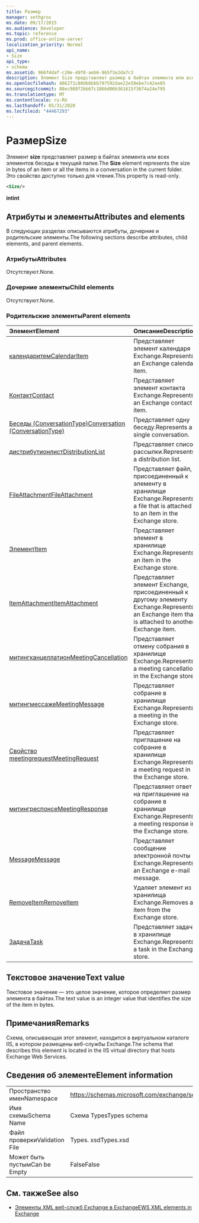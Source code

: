 ```yaml
---
title: Размер
manager: sethgros
ms.date: 09/17/2015
ms.audience: Developer
ms.topic: reference
ms.prod: office-online-server
localization_priority: Normal
api_name:
- Size
api_type:
- schema
ms.assetid: 966f4daf-c20e-49f8-aeb6-965f3e2da7c3
description: Элемент Size представляет размер в байтах элемента или всех элементов беседы в текущей папке. Это свойство доступно только для чтения.
ms.openlocfilehash: 406271c80db6bbb797592dae22e50ebe7c42ee85
ms.sourcegitcommit: 88ec988f2bb67c1866d06b361615f3674a24e795
ms.translationtype: MT
ms.contentlocale: ru-RU
ms.lasthandoff: 05/31/2020
ms.locfileid: "44467293"
---
```

# <a name="size"></a><span data-ttu-id="a6060-104">Размер</span><span class="sxs-lookup"><span data-stu-id="a6060-104">Size</span></span>

<span data-ttu-id="a6060-105">Элемент **size** представляет размер в байтах элемента или всех элементов беседы в текущей папке.</span><span class="sxs-lookup"><span data-stu-id="a6060-105">The **Size** element represents the size in bytes of an item or all the items in a conversation in the current folder.</span></span> <span data-ttu-id="a6060-106">Это свойство доступно только для чтения.</span><span class="sxs-lookup"><span data-stu-id="a6060-106">This property is read-only.</span></span> 
  
```XML
<Size/>
```

 <span data-ttu-id="a6060-107">**int**</span><span class="sxs-lookup"><span data-stu-id="a6060-107">**int**</span></span>
## <a name="attributes-and-elements"></a><span data-ttu-id="a6060-108">Атрибуты и элементы</span><span class="sxs-lookup"><span data-stu-id="a6060-108">Attributes and elements</span></span>

<span data-ttu-id="a6060-109">В следующих разделах описываются атрибуты, дочерние и родительские элементы.</span><span class="sxs-lookup"><span data-stu-id="a6060-109">The following sections describe attributes, child elements, and parent elements.</span></span>
  
### <a name="attributes"></a><span data-ttu-id="a6060-110">Атрибуты</span><span class="sxs-lookup"><span data-stu-id="a6060-110">Attributes</span></span>

<span data-ttu-id="a6060-111">Отсутствуют.</span><span class="sxs-lookup"><span data-stu-id="a6060-111">None.</span></span>
  
### <a name="child-elements"></a><span data-ttu-id="a6060-112">Дочерние элементы</span><span class="sxs-lookup"><span data-stu-id="a6060-112">Child elements</span></span>

<span data-ttu-id="a6060-113">Отсутствуют.</span><span class="sxs-lookup"><span data-stu-id="a6060-113">None.</span></span>
  
### <a name="parent-elements"></a><span data-ttu-id="a6060-114">Родительские элементы</span><span class="sxs-lookup"><span data-stu-id="a6060-114">Parent elements</span></span>

|<span data-ttu-id="a6060-115">**Элемент**</span><span class="sxs-lookup"><span data-stu-id="a6060-115">**Element**</span></span>|<span data-ttu-id="a6060-116">**Описание**</span><span class="sxs-lookup"><span data-stu-id="a6060-116">**Description**</span></span>|
|:-----|:-----|
|[<span data-ttu-id="a6060-117">календаритем</span><span class="sxs-lookup"><span data-stu-id="a6060-117">CalendarItem</span></span>](calendaritem.md) <br/> |<span data-ttu-id="a6060-118">Представляет элемент календаря Exchange.</span><span class="sxs-lookup"><span data-stu-id="a6060-118">Represents an Exchange calendar item.</span></span>  <br/> |
|[<span data-ttu-id="a6060-119">Контакт</span><span class="sxs-lookup"><span data-stu-id="a6060-119">Contact</span></span>](contact.md) <br/> |<span data-ttu-id="a6060-120">Представляет элемент контакта Exchange.</span><span class="sxs-lookup"><span data-stu-id="a6060-120">Represents an Exchange contact item.</span></span>  <br/> |
|[<span data-ttu-id="a6060-121">Беседы (ConversationType)</span><span class="sxs-lookup"><span data-stu-id="a6060-121">Conversation (ConversationType)</span></span>](conversation-conversationtype.md) <br/> |<span data-ttu-id="a6060-122">Представляет одну беседу.</span><span class="sxs-lookup"><span data-stu-id="a6060-122">Represents a single conversation.</span></span>  <br/> |
|[<span data-ttu-id="a6060-123">дистрибутионлист</span><span class="sxs-lookup"><span data-stu-id="a6060-123">DistributionList</span></span>](distributionlist.md) <br/> |<span data-ttu-id="a6060-124">Представляет список рассылки.</span><span class="sxs-lookup"><span data-stu-id="a6060-124">Represents a distribution list.</span></span>  <br/> |
|[<span data-ttu-id="a6060-125">FileAttachment</span><span class="sxs-lookup"><span data-stu-id="a6060-125">FileAttachment</span></span>](fileattachment.md) <br/> |<span data-ttu-id="a6060-126">Представляет файл, присоединенный к элементу в хранилище Exchange.</span><span class="sxs-lookup"><span data-stu-id="a6060-126">Represents a file that is attached to an item in the Exchange store.</span></span>  <br/> |
|[<span data-ttu-id="a6060-127">Элемент</span><span class="sxs-lookup"><span data-stu-id="a6060-127">Item</span></span>](item.md) <br/> |<span data-ttu-id="a6060-128">Представляет элемент в хранилище Exchange.</span><span class="sxs-lookup"><span data-stu-id="a6060-128">Represents an item in the Exchange store.</span></span>  <br/> |
|[<span data-ttu-id="a6060-129">ItemAttachment</span><span class="sxs-lookup"><span data-stu-id="a6060-129">ItemAttachment</span></span>](itemattachment.md) <br/> |<span data-ttu-id="a6060-130">Представляет элемент Exchange, присоединенный к другому элементу Exchange.</span><span class="sxs-lookup"><span data-stu-id="a6060-130">Represents an Exchange item that is attached to another Exchange item.</span></span>  <br/> |
|[<span data-ttu-id="a6060-131">митингканцеллатион</span><span class="sxs-lookup"><span data-stu-id="a6060-131">MeetingCancellation</span></span>](meetingcancellation.md) <br/> |<span data-ttu-id="a6060-132">Представляет отмену собрания в хранилище Exchange.</span><span class="sxs-lookup"><span data-stu-id="a6060-132">Represents a meeting cancellation in the Exchange store.</span></span>  <br/> |
|[<span data-ttu-id="a6060-133">митингмессаже</span><span class="sxs-lookup"><span data-stu-id="a6060-133">MeetingMessage</span></span>](meetingmessage.md) <br/> |<span data-ttu-id="a6060-134">Представляет собрание в хранилище Exchange.</span><span class="sxs-lookup"><span data-stu-id="a6060-134">Represents a meeting in the Exchange store.</span></span>  <br/> |
|[<span data-ttu-id="a6060-135">Свойство meetingrequest</span><span class="sxs-lookup"><span data-stu-id="a6060-135">MeetingRequest</span></span>](meetingrequest.md) <br/> |<span data-ttu-id="a6060-136">Представляет приглашение на собрание в хранилище Exchange.</span><span class="sxs-lookup"><span data-stu-id="a6060-136">Represents a meeting request in the Exchange store.</span></span>  <br/> |
|[<span data-ttu-id="a6060-137">митингреспонсе</span><span class="sxs-lookup"><span data-stu-id="a6060-137">MeetingResponse</span></span>](meetingresponse.md) <br/> |<span data-ttu-id="a6060-138">Представляет ответ на приглашение на собрание в хранилище Exchange.</span><span class="sxs-lookup"><span data-stu-id="a6060-138">Represents a meeting response in the Exchange store.</span></span>  <br/> |
|[<span data-ttu-id="a6060-139">Message</span><span class="sxs-lookup"><span data-stu-id="a6060-139">Message</span></span>](message-ex15websvcsotherref.md) <br/> |<span data-ttu-id="a6060-140">Представляет сообщение электронной почты Exchange.</span><span class="sxs-lookup"><span data-stu-id="a6060-140">Represents an Exchange e-mail message.</span></span>  <br/> |
|[<span data-ttu-id="a6060-141">RemoveItem</span><span class="sxs-lookup"><span data-stu-id="a6060-141">RemoveItem</span></span>](removeitem.md) <br/> |<span data-ttu-id="a6060-142">Удаляет элемент из хранилища Exchange.</span><span class="sxs-lookup"><span data-stu-id="a6060-142">Removes an item from the Exchange store.</span></span>  <br/> |
|[<span data-ttu-id="a6060-143">Задача</span><span class="sxs-lookup"><span data-stu-id="a6060-143">Task</span></span>](task.md) <br/> |<span data-ttu-id="a6060-144">Представляет задачу в хранилище Exchange.</span><span class="sxs-lookup"><span data-stu-id="a6060-144">Represents a task in the Exchange store.</span></span>  <br/> |
   
## <a name="text-value"></a><span data-ttu-id="a6060-145">Текстовое значение</span><span class="sxs-lookup"><span data-stu-id="a6060-145">Text value</span></span>

<span data-ttu-id="a6060-146">Текстовое значение — это целое значение, которое определяет размер элемента в байтах.</span><span class="sxs-lookup"><span data-stu-id="a6060-146">The text value is an integer value that identifies the size of the item in bytes.</span></span>
  
## <a name="remarks"></a><span data-ttu-id="a6060-147">Примечания</span><span class="sxs-lookup"><span data-stu-id="a6060-147">Remarks</span></span>

<span data-ttu-id="a6060-148">Схема, описывающая этот элемент, находится в виртуальном каталоге IIS, в котором размещены веб-службы Exchange.</span><span class="sxs-lookup"><span data-stu-id="a6060-148">The schema that describes this element is located in the IIS virtual directory that hosts Exchange Web Services.</span></span>
  
## <a name="element-information"></a><span data-ttu-id="a6060-149">Сведения об элементе</span><span class="sxs-lookup"><span data-stu-id="a6060-149">Element information</span></span>

|||
|:-----|:-----|
|<span data-ttu-id="a6060-150">Пространство имен</span><span class="sxs-lookup"><span data-stu-id="a6060-150">Namespace</span></span>  <br/> |https://schemas.microsoft.com/exchange/services/2006/types  <br/> |
|<span data-ttu-id="a6060-151">Имя схемы</span><span class="sxs-lookup"><span data-stu-id="a6060-151">Schema Name</span></span>  <br/> |<span data-ttu-id="a6060-152">Схема Types</span><span class="sxs-lookup"><span data-stu-id="a6060-152">Types schema</span></span>  <br/> |
|<span data-ttu-id="a6060-153">Файл проверки</span><span class="sxs-lookup"><span data-stu-id="a6060-153">Validation File</span></span>  <br/> |<span data-ttu-id="a6060-154">Types. xsd</span><span class="sxs-lookup"><span data-stu-id="a6060-154">Types.xsd</span></span>  <br/> |
|<span data-ttu-id="a6060-155">Может быть пустым</span><span class="sxs-lookup"><span data-stu-id="a6060-155">Can be Empty</span></span>  <br/> |<span data-ttu-id="a6060-156">False</span><span class="sxs-lookup"><span data-stu-id="a6060-156">False</span></span>  <br/> |
   
## <a name="see-also"></a><span data-ttu-id="a6060-157">См. также</span><span class="sxs-lookup"><span data-stu-id="a6060-157">See also</span></span>



- [<span data-ttu-id="a6060-158">Элементы XML веб-служб Exchange в Exchange</span><span class="sxs-lookup"><span data-stu-id="a6060-158">EWS XML elements in Exchange</span></span>](ews-xml-elements-in-exchange.md)

